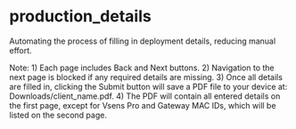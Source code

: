 # production_details
Automating the process of filling in deployment details, reducing manual effort.

Note:
    1) Each page includes Back and Next buttons.
    2) Navigation to the next page is blocked if any required details are missing.
    3) Once all details are filled in, clicking the Submit button will save a PDF file to your device at: Downloads/client_name.pdf.
    4) The PDF will contain all entered details on the first page, except for Vsens Pro and Gateway MAC IDs, which will be listed on the second page.
